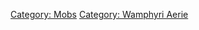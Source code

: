[Category: Mobs](Category:_Mobs "wikilink") [Category: Wamphyri
Aerie](Category:_Wamphyri_Aerie "wikilink")
